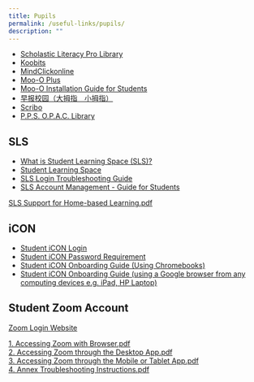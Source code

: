 ```yaml
---
title: Pupils
permalink: /useful-links/pupils/
description: ""
---
```

*   [Scholastic Literacy Pro Library](https://slz02.scholasticlearningzone.com/resources/dp-int/dist/#/login3/SGPDT3K)
*   [Koobits](https://member.koobits.com/)
*   [MindClickonline](http://www.mindclickonline.com/)
*   [Moo-O Plus](https://plus.moo-o.com/)
*   [Moo-O Installation Guide for Students](/files/Installation%20guide%20for%20Student%202020%20(Moo-O%20Plus).pdf)
*   [早报校园（大拇指　小拇指）](https://zbschools.sg/)
*   [Scribo](https://www.literatu.com/#/)
*   [P.P.S. O.P.A.C. Library](https://schoolibrary.moe.edu.sg/punggolpri/cgi-bin/spydus.exe/MSGTRN/WPAC/HOME)  


    

SLS
---

*   [What is Student Learning Space (SLS)?](https://www.youtube.com/watch?v=eKIHRVWxYPI)
*   [Student Learning Space](https://learning.moe.edu.sg/)
*   [SLS Login Troubleshooting Guide](https://static.learning.moe.edu.sg/UserGuide/login-troubleshooting.html)
*   [SLS Account Management - Guide for Students](http://shorturl.at/kuPV4)

[SLS Support for Home-based Learning.pdf](/files/SLS%20Support%20for%20Home-based%20Learning.pdf)

iCON
----

*   [Student iCON Login](https://workspace.google.com/dashboard)
*   [Student iCON Password Requirement](https://drive.google.com/file/d/1GjW93FmNQh-KE_ZFXEla6WhfwilkJlPV/view?usp=sharing)
*   [Student iCON Onboarding Guide (Using Chromebooks)](https://drive.google.com/file/d/1xfODmtFNFVDerq98M8DEz0lOUSBk2-o0/view)
*   [Student iCON Onboarding Guide (using a Google browser from any computing devices e.g. iPad, HP Laptop)](https://drive.google.com/file/d/1kACPz5QDLl_LtL3YdZDgOwqEP7Tsju2g/view)

Student Zoom Account
--------------------
[Zoom Login Website](https://students-edu-sg.zoom.us/)

[1\. Accessing Zoom with Browser.pdf](/files/1%20Accessing%20Zoom%20with%20Browser.pdf)   
[2\. Accessing Zoom through the Desktop App.pdf](/files/2%20Accessing%20Zoom%20through%20the%20Desktop%20App.pdf)    
[3\. Accessing Zoom through the Mobile or Tablet App.pdf](/files/3%20Accessing%20Zoom%20through%20the%20Mobile%20or%20Tablet%20App.pdf)    
[4\. Annex Troubleshooting Instructions.pdf](/files/4%20Annex%20Troubleshooting%20Instructions.pdf)
   
